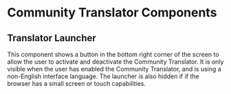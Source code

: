 # Community Translator Components

## Translator Launcher

This component shows a button in the bottom right corner of the screen to allow the user to activate and deactivate the Community Translator. It is only visible when the user has enabled the Community Translator, and is using a non-English interface language. The launcher is also hidden if if the browser has a small screen or touch capabilities.
